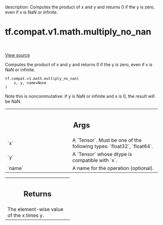 description: Computes the product of x and y and returns 0 if the y is zero, even if x is NaN or infinite.

<div itemscope itemtype="http://developers.google.com/ReferenceObject">
<meta itemprop="name" content="tf.compat.v1.math.multiply_no_nan" />
<meta itemprop="path" content="Stable" />
</div>

# tf.compat.v1.math.multiply_no_nan

<!-- Insert buttons and diff -->

<table class="tfo-notebook-buttons tfo-api nocontent" align="left">

</table>

<a target="_blank" class="external" href="/code/stable/tensorflow/python/ops/math_ops.py">View source</a>



Computes the product of x and y and returns 0 if the y is zero, even if x is NaN or infinite.


<pre class="devsite-click-to-copy prettyprint lang-py tfo-signature-link">
<code>tf.compat.v1.math.multiply_no_nan(
    x, y, name=None
)
</code></pre>



<!-- Placeholder for "Used in" -->

Note this is noncommutative: if y is NaN or infinite and x is 0, the result
will be NaN.

<!-- Tabular view -->
 <table class="responsive fixed orange">
<colgroup><col width="214px"><col></colgroup>
<tr><th colspan="2"><h2 class="add-link">Args</h2></th></tr>

<tr>
<td>
`x`<a id="x"></a>
</td>
<td>
A `Tensor`. Must be one of the following types: `float32`, `float64`.
</td>
</tr><tr>
<td>
`y`<a id="y"></a>
</td>
<td>
A `Tensor` whose dtype is compatible with `x`.
</td>
</tr><tr>
<td>
`name`<a id="name"></a>
</td>
<td>
A name for the operation (optional).
</td>
</tr>
</table>



<!-- Tabular view -->
 <table class="responsive fixed orange">
<colgroup><col width="214px"><col></colgroup>
<tr><th colspan="2"><h2 class="add-link">Returns</h2></th></tr>
<tr class="alt">
<td colspan="2">
The element-wise value of the x times y.
</td>
</tr>

</table>

